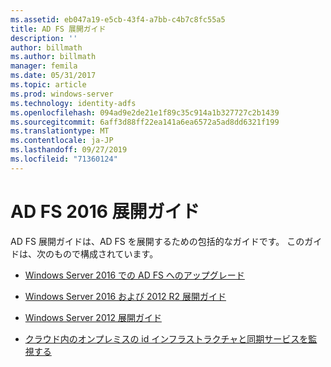 ```yaml
---
ms.assetid: eb047a19-e5cb-43f4-a7bb-c4b7c8fc55a5
title: AD FS 展開ガイド
description: ''
author: billmath
ms.author: billmath
manager: femila
ms.date: 05/31/2017
ms.topic: article
ms.prod: windows-server
ms.technology: identity-adfs
ms.openlocfilehash: 094ad9e2de21e1f89c35c914a1b327727c2b1439
ms.sourcegitcommit: 6aff3d88ff22ea141a6ea6572a5ad8dd6321f199
ms.translationtype: MT
ms.contentlocale: ja-JP
ms.lasthandoff: 09/27/2019
ms.locfileid: "71360124"
---
```

# <a name="ad-fs-2016-deployment-guide"></a>AD FS 2016 展開ガイド


AD FS 展開ガイドは、AD FS を展開するための包括的なガイドです。  このガイドは、次のもので構成されています。

  
* [Windows Server 2016 での AD FS へのアップグレード](Upgrading-to-AD-FS-in-Windows-Server-2016.md)  

* [Windows Server 2016 および 2012 R2 展開ガイド](Windows-Server-2012-R2-AD-FS-Deployment-Guide.md)

* [Windows Server 2012 展開ガイド](Windows-Server-2012-AD-FS-Deployment-Guide.md)

* [クラウド内のオンプレミスの id インフラストラクチャと同期サービスを監視する](https://azure.microsoft.com/documentation/articles/active-directory-aadconnect-health)
  
